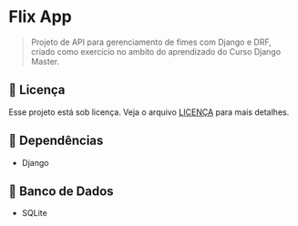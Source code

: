 # Flix App


> Projeto de API para gerenciamento de fimes com Django e DRF, criado como exercício no ambito do aprendizado do Curso Django Master.

## 📝 Licença

Esse projeto está sob licença. Veja o arquivo [LICENÇA](LICENSE) para mais detalhes.

## 🛅 Dependências

- Django


## 📅 Banco de Dados

- SQLite